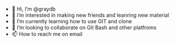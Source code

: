 - 👋 Hi, I’m @graydb
- 👀 I’m interested in making new friends and leanring new material
- 🌱 I’m currently learning how to use GIT and clone 
- 💞️ I’m looking to collaborate on Git Bash and other platfroms
- 📫 How to reach me on email 

<!---
graydb/graydb is a ✨ special ✨ repository because its `README.md` (this file) appears on your GitHub profile.
You can click the Preview link to take a look at your changes.



--->
